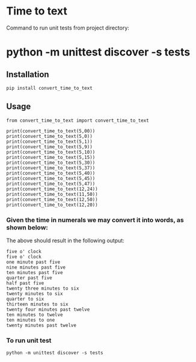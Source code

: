 # Time to text


Command to run unit tests from project directory:
# python -m unittest discover -s tests

## Installation

```
pip install convert_time_to_text
```

## Usage
```
from convert_time_to_text import convert_time_to_text

print(convert_time_to_text(5,00))
print(convert_time_to_text(5,0))
print(convert_time_to_text(5,1))
print(convert_time_to_text(5,9))
print(convert_time_to_text(5,10))
print(convert_time_to_text(5,15))
print(convert_time_to_text(5,30))
print(convert_time_to_text(5,37))
print(convert_time_to_text(5,40))
print(convert_time_to_text(5,45))
print(convert_time_to_text(5,47))
print(convert_time_to_text(12,24))
print(convert_time_to_text(11,50))
print(convert_time_to_text(12,50))
print(convert_time_to_text(12,20))
```
### Given the time in numerals we may convert it into words, as shown below:
The above should result in the following output:
```
five o' clock
five o' clock
one minute past five
nine minutes past five
ten minutes past five
quarter past five
half past five
twenty three minutes to six
twenty minutes to six
quarter to six
thirteen minutes to six
twenty four minutes past twelve
ten minutes to twelve
ten minutes to one
twenty minutes past twelve
```

### To run unit test
```
python -m unittest discover -s tests
```

